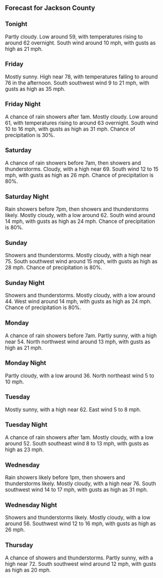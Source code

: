 <div>
   <h2>Forecast for Jackson County</h2>
   <p>
      <div style="font-size:120%">
         <h3>Tonight</h3>Partly cloudy. Low around 59, with temperatures rising to around 62 overnight. South wind around 10 mph, with gusts as high
         as 21 mph.<br></div>
   </p>
   <p>
      <div style="font-size:120%">
         <h3>Friday</h3>Mostly sunny. High near 78, with temperatures falling to around 76 in the afternoon. South southwest wind 9 to 21 mph, with
         gusts as high as 35 mph.<br></div>
   </p>
   <p>
      <div style="font-size:120%">
         <h3>Friday Night</h3>A chance of rain showers after 1am. Mostly cloudy. Low around 61, with temperatures rising to around 63 overnight. South wind
         10 to 16 mph, with gusts as high as 31 mph. Chance of precipitation is 30%.<br></div>
   </p>
   <p>
      <div style="font-size:120%">
         <h3>Saturday</h3>A chance of rain showers before 7am, then showers and thunderstorms. Cloudy, with a high near 69. South wind 12 to 15 mph,
         with gusts as high as 26 mph. Chance of precipitation is 80%.<br></div>
   </p>
   <p>
      <div style="font-size:120%">
         <h3>Saturday Night</h3>Rain showers before 7pm, then showers and thunderstorms likely. Mostly cloudy, with a low around 62. South wind around 14
         mph, with gusts as high as 24 mph. Chance of precipitation is 80%.<br></div>
   </p>
   <p>
      <div style="font-size:120%">
         <h3>Sunday</h3>Showers and thunderstorms. Mostly cloudy, with a high near 75. South southwest wind around 15 mph, with gusts as high as 28
         mph. Chance of precipitation is 80%.<br></div>
   </p>
   <p>
      <div style="font-size:120%">
         <h3>Sunday Night</h3>Showers and thunderstorms. Mostly cloudy, with a low around 44. West wind around 14 mph, with gusts as high as 24 mph. Chance
         of precipitation is 80%.<br></div>
   </p>
   <p>
      <div style="font-size:120%">
         <h3>Monday</h3>A chance of rain showers before 7am. Partly sunny, with a high near 54. North northwest wind around 13 mph, with gusts as
         high as 21 mph.<br></div>
   </p>
   <p>
      <div style="font-size:120%">
         <h3>Monday Night</h3>Partly cloudy, with a low around 36. North northeast wind 5 to 10 mph.<br></div>
   </p>
   <p>
      <div style="font-size:120%">
         <h3>Tuesday</h3>Mostly sunny, with a high near 62. East wind 5 to 8 mph.<br></div>
   </p>
   <p>
      <div style="font-size:120%">
         <h3>Tuesday Night</h3>A chance of rain showers after 1am. Mostly cloudy, with a low around 52. South southeast wind 8 to 13 mph, with gusts as high
         as 23 mph.<br></div>
   </p>
   <p>
      <div style="font-size:120%">
         <h3>Wednesday</h3>Rain showers likely before 1pm, then showers and thunderstorms likely. Mostly cloudy, with a high near 76. South southwest
         wind 14 to 17 mph, with gusts as high as 31 mph.<br></div>
   </p>
   <p>
      <div style="font-size:120%">
         <h3>Wednesday Night</h3>Showers and thunderstorms likely. Mostly cloudy, with a low around 56. Southwest wind 12 to 16 mph, with gusts as high as
         26 mph.<br></div>
   </p>
   <p>
      <div style="font-size:120%">
         <h3>Thursday</h3>A chance of showers and thunderstorms. Partly sunny, with a high near 72. South southwest wind around 12 mph, with gusts as
         high as 20 mph.<br></div>
   </p>
</div>